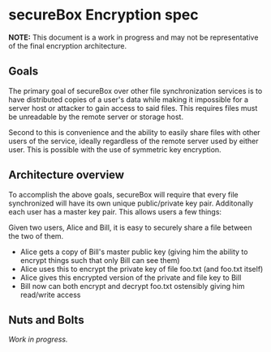 secureBox Encryption spec
=========================
**NOTE:** This document is a work in progress and may not be representative of the final encryption architecture.


Goals
-----
The primary goal of secureBox over other file synchronization services is to have distributed copies of a user's data while making it impossible for a server host or attacker to gain access to said files. This requires files must be unreadable by the remote server or storage host.

Second to this is convenience and the ability to easily share files with other users of the service, ideally regardless of the remote server used by either user. This is possible with the use of symmetric key encryption.


Architecture overview
---------------------
To accomplish the above goals, secureBox will require that every file synchronized will have its own unique public/private key pair. Additonally each user has a master key pair. This allows users a few things:


Given two users, Alice and Bill, it is easy to securely share a file between the two of them.
* Alice gets a copy of Bill's master public key (giving him the ability to encrypt things such that only Bill can see them)
* Alice uses this to encrypt the private key of file foo.txt (and foo.txt itself)
* Alice gives this encrypted version of the private and file key to Bill
* Bill now can both encrypt and decrypt foo.txt ostensibly giving him read/write access


Nuts and Bolts
--------------
*Work in progress.*
